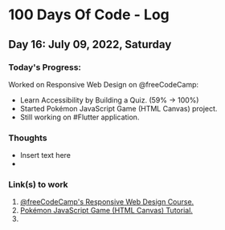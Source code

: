 # 100 Days Of Code - Log

## Day 16: July 09, 2022, Saturday

### Today's Progress:

Worked on Responsive Web Design on @freeCodeCamp: 

- Learn Accessibility by Building a Quiz. (59% → 100%)
- Started Pokémon JavaScript Game (HTML Canvas) project.
- Still working on #Flutter application.  

### Thoughts

- Insert text here
- 

### Link(s) to work

1. [@freeCodeCamp's Responsive Web Design Course.](https://www.freecodecamp.org/learn/2022/responsive-web-design/learn-accessibility-by-building-a-quiz)
2. [ Pokémon JavaScript Game (HTML Canvas) Tutorial.](https://www.youtube.com/watch?v=yP5DKzriqXA)
3. 
